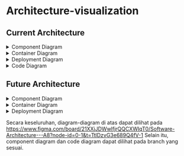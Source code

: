 # Architecture-visualization

## Current Architecture

<details>
  <summary>
    Component Diagram

  </summary>

  <img width="1954" alt="Software Architecture - A8 (2)" src="https://github.com/BookKuStore/Archtecture-visualization/assets/120235144/1f018cf9-f8c1-497c-a6d4-27a34820410b">

  1. cart and history
  ![image](https://github.com/BookKuStore/Archtecture-visualization/assets/124953758/b1be8036-5a15-42eb-9427-4cb5e5745327)
  
</details>

<details>
  <summary>
    Container Diagram
  </summary>

  <img width="3616" alt="Software Architecture - A8 (1)" src="https://github.com/BookKuStore/Archtecture-visualization/assets/120235144/07f816c8-8c4f-4dc6-9eff-396bb147ffe6">

</details>

<details>
  <summary>
    Deployment Diagram
  </summary>

  <img width="3552" alt="Software Architecture - A8 (3)" src="https://github.com/BookKuStore/Archtecture-visualization/assets/120235144/aa6170bd-6f51-4f54-9196-326f9a9ab0c2">

</details>

<details>
  <summary>
    Code Diagram
   
  </summary>

   1. code-cartandhistorymanagement
    ![image](https://github.com/BookKuStore/Archtecture-visualization/assets/124953758/ca9198a8-d824-4c24-944d-4f8dc945ecdb)

  
</details>

## Future Architecture

<details>
  <summary>
    Component Diagram
  </summary>

  
</details>

<details>
  <summary>
    Container Diagram
  </summary>

  
</details>

<details>
  <summary>
    Deployment Diagram
  </summary>
  
</details>

Secara keseluruhan, diagram-diagram di atas dapat dilihat pada https://www.figma.com/board/21XXjJDWwlfjrQQCXWIqT0/Software-Architecture---A8?node-id=0-1&t=TtlDzvG3e689Q4fV-1
Selain itu, component diagram dan code diagram dapat dilihat pada branch yang sesuai.
